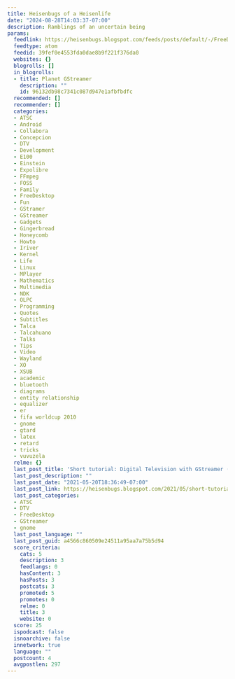 ```yaml
---
title: Heisenbugs of a Heisenlife
date: "2024-08-28T14:03:37-07:00"
description: Ramblings of an uncertain being
params:
  feedlink: https://heisenbugs.blogspot.com/feeds/posts/default/-/FreeDesktop
  feedtype: atom
  feedid: 39fef0e4553fda0dae8b9f221f376da0
  websites: {}
  blogrolls: []
  in_blogrolls:
  - title: Planet GStreamer
    description: ""
    id: 96132db98c7341c087d947e1afbfbdfc
  recommended: []
  recommender: []
  categories:
  - ATSC
  - Android
  - Collabora
  - Concepcion
  - DTV
  - Development
  - E100
  - Einstein
  - Expolibre
  - FFmpeg
  - FOSS
  - Family
  - FreeDesktop
  - Fun
  - GStramer
  - GStreamer
  - Gadgets
  - Gingerbread
  - Honeycomb
  - Howto
  - Iriver
  - Kernel
  - Life
  - Linux
  - MPlayer
  - Mathematics
  - Multimedia
  - NDK
  - OLPC
  - Programming
  - Quotes
  - Subtitles
  - Talca
  - Talcahuano
  - Talks
  - Tips
  - Video
  - Wayland
  - XO
  - XSUB
  - academic
  - bluetooth
  - diagrams
  - entity relationship
  - equalizer
  - er
  - fifa worldcup 2010
  - gnome
  - gtard
  - latex
  - retard
  - tricks
  - vuvuzela
  relme: {}
  last_post_title: 'Short tutorial: Digital Television with GStreamer (ATSC setup)'
  last_post_description: ""
  last_post_date: "2021-05-20T18:36:49-07:00"
  last_post_link: https://heisenbugs.blogspot.com/2021/05/short-tutorial-digital-television-with.html
  last_post_categories:
  - ATSC
  - DTV
  - FreeDesktop
  - GStreamer
  - gnome
  last_post_language: ""
  last_post_guid: a4566c860509e24511a95aa7a75b5d94
  score_criteria:
    cats: 5
    description: 3
    feedlangs: 0
    hasContent: 3
    hasPosts: 3
    postcats: 3
    promoted: 5
    promotes: 0
    relme: 0
    title: 3
    website: 0
  score: 25
  ispodcast: false
  isnoarchive: false
  innetwork: true
  language: ""
  postcount: 4
  avgpostlen: 297
---
```

